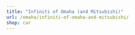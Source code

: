 ```yaml
---
title: "Infiniti of Omaha (and Mitsubishi)"
url: /omaha/infiniti-of-omaha-and-mitsubishi/
shop: car
---
```

